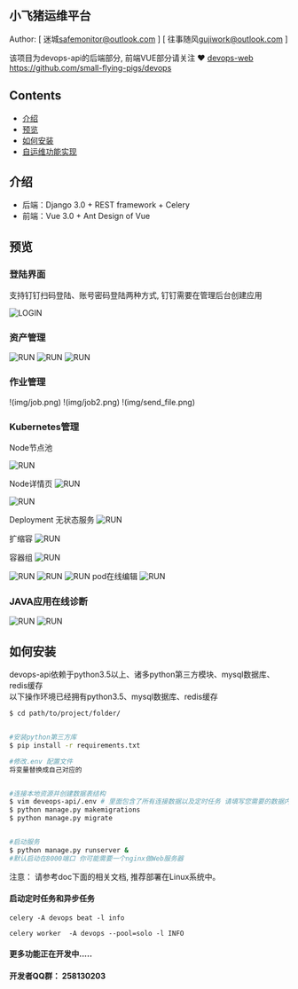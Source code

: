 ## 小飞猪运维平台

Author: [ 迷城<safemonitor@outlook.com> ] [ 往事随风<gujiwork@outlook.com> ]</br>

该项目为devops-api的后端部分, 前端VUE部分请关注 :heart: [devops-web](https://github.com/small-flying-pigs/devops)
https://github.com/small-flying-pigs/devops




## Contents
* [介绍](#introduce)
* [预览](#looklike)
* [如何安装](#howtoinstall)
* [自运维功能实现](#whatcando)

## <a name="introduce"> 介绍 </a>
- 后端：Django 3.0 + REST framework + Celery
- 前端：Vue 3.0 + Ant Design of Vue



## <a name="looklike"> 预览 </a>
### 登陆界面
支持钉钉扫码登陆、账号密码登陆两种方式, 钉钉需要在管理后台创建应用

![LOGIN](img/login.png)</br>

### 资产管理
![RUN](img/server2.png)
![RUN](img/server.png)
![RUN](img/server_ssh.png)

### 作业管理
!(img/job.png)
!(img/job2.png)
!(img/send_file.png)


### Kubernetes管理

Node节点池

![RUN](img/node.png)

Node详情页
![RUN](img/node_detail1.png)

![RUN](img/k8s_detail2.png)

Deployment 无状态服务
![RUN](img/workload.png)

扩缩容
![RUN](img/scale.png)

容器组
![RUN](img/container.png)

![RUN](img/container2.png)
![RUN](img/container_logs.png)
![RUN](img/container_ssh.png)
pod在线编辑
![RUN](img/yaml_edit.png)

### JAVA应用在线诊断
![RUN](img/app.png)
![RUN](img/method.png)

## <a name="howtoinstall"> 如何安装 </a>
devops-api依赖于python3.5以上、诸多python第三方模块、mysql数据库、redis缓存</br>
以下操作环境已经拥有python3.5、mysql数据库、redis缓存
```bash
$ cd path/to/project/folder/


#安装python第三方库
$ pip install -r requirements.txt

#修改.env 配置文件
将变量替换成自己对应的


#连接本地资源并创建数据表结构
$ vim deveops-api/.env # 里面包含了所有连接数据以及定时任务 请填写您需要的数据内容
$ python manage.py makemigrations
$ python manage.py migrate


#启动服务
$ python manage.py runserver &
#默认启动在8000端口 你可能需要一个nginx做Web服务器

```
注意： 请参考doc下面的相关文档, 推荐部署在Linux系统中。

#### 启动定时任务和异步任务
```
celery -A devops beat -l info

celery worker  -A devops --pool=solo -l INFO
```
#### 更多功能正在开发中.....

#### 开发者QQ群： 258130203
